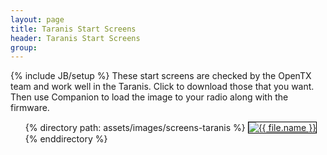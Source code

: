 ```yaml
---
layout: page
title: Taranis Start Screens 
header: Taranis Start Screens
group:
---
```

{% include JB/setup %}
These start screens are checked by the OpenTX team and work well in the Taranis. Click to download those that you want. Then use Companion to load the image to your radio along with the firmware.

<ul>
{% directory path: assets/images/screens-taranis %}  
<a href="{{ file.url }}" download="{{ file.name }}" title="{{ file.name }}"><img src="{{ file.url }}" alt="{{ file.name }}" style="border:1px solid black" /></a> 
{% enddirectory %}
</ul>
